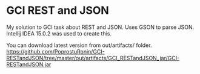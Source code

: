 # GCI REST and JSON
My solution to GCI task about REST and JSON. Uses GSON to parse JSON.
Intellij IDEA 15.0.2 was used to create this.

You can download latest version from out/artifacts/ folder.
https://github.com/PoprostuRonin/GCI-RESTandJSON/tree/master/out/artifacts/GCI_RESTandJSON_jar/GCI-RESTandJSON.jar